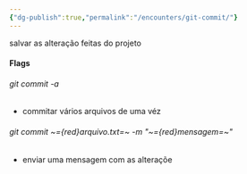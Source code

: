 ```yaml
---
{"dg-publish":true,"permalink":"/encounters/git-commit/"}
---
```


salvar as alteração feitas do projeto
#### Flags
###### git commit -a 
- commitar vários arquivos de uma véz
###### git commit ~={red}arquivo.txt=~ -m "~={red}mensagem=~"
- enviar uma mensagem com as alteraçõe